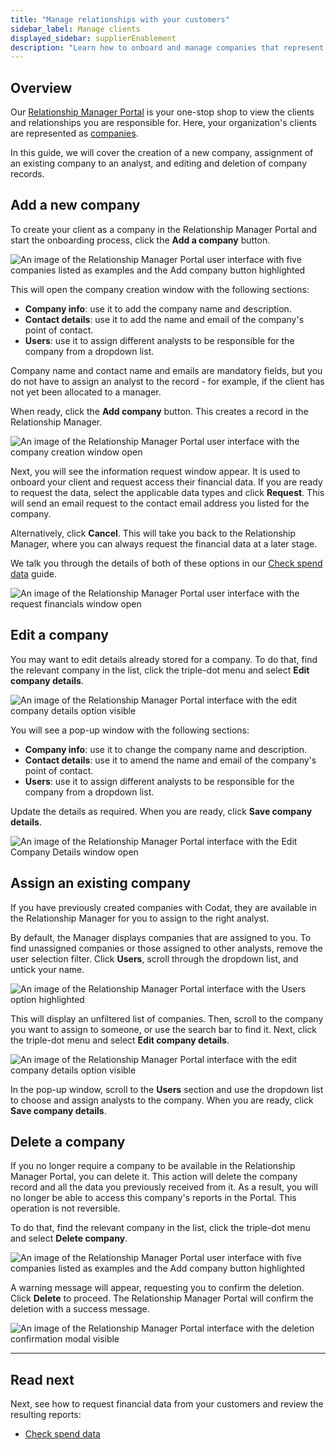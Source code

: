 ```yaml
---
title: "Manage relationships with your customers"
sidebar_label: Manage clients
displayed_sidebar: supplierEnablement
description: "Learn how to onboard and manage companies that represent your customers"
---
```


## Overview

Our [Relationship Manager Portal](https://relationships.codat.io/) is your one-stop shop to view the clients and relationships you are responsible for. Here, your organization's clients are represented as [companies](../../terms/company). 

In this guide, we will cover the creation of a new company, assignment of an existing company to an analyst, and editing and deletion of company records.

## Add a new company

To create your client as a company in the Relationship Manager Portal and start the onboarding process, click the **Add a company** button.  

![An image of the Relationship Manager Portal user interface with five companies listed as examples and the Add company button highlighted](/img/supplier-enablement/0054-se-rm-portal-add-company.png)

This will open the company creation window with the following sections:

- **Company info**: use it to add the company name and description.
- **Contact details**: use it to add the name and email of the company's point of contact.
- **Users**: use it to assign different analysts to be responsible for the company from a dropdown list.

Company name and contact name and emails are mandatory fields, but you do not have to assign an analyst to the record - for example, if the client has not yet been allocated to a manager. 

When ready, click the **Add company** button. This creates a record in the Relationship Manager.

![An image of the Relationship Manager Portal user interface with the company creation window open](/img/supplier-enablement/0062-se-rm-portal-create.png)

Next, you will see the information request window appear. It is used to onboard your client and request access their financial data. If you are ready to request the data, select the applicable data types and click **Request**. This will send an email request to the contact email address you listed for the company. 

Alternatively, click **Cancel**. This will take you back to the Relationship Manager, where you can always request the financial data at a later stage.

We talk you through the details of both of these options in our [Check spend data](/supplier-enablement/guides/analyze-spend) guide. 

![An image of the Relationship Manager Portal user interface with the request financials window open](/img/supplier-enablement/0064-se-rm-portal-financials-request.png)

## Edit a company

You may want to edit details already stored for a company. To do that, find the relevant company in the list, click the triple-dot menu and select **Edit company details**. 

![An image of the Relationship Manager Portal interface with the edit company details option visible](/img/supplier-enablement/0059-se-rm-portal-edit-menu.png)

You will see a pop-up window with the following sections:

- **Company info**: use it to change the company name and description.
- **Contact details**: use it to amend the name and email of the company's point of contact.
- **Users**: use it to assign different analysts to be responsible for the company from a dropdown list.

Update the details as required. When you are ready, click **Save company details**. 

![An image of the Relationship Manager Portal interface with the Edit Company Details window open](/img/supplier-enablement/0060-se-rm-portal-edit-modal.png)

## Assign an existing company

If you have previously created companies with Codat, they are available in the Relationship Manager for you to assign to the right analyst. 

By default, the Manager displays companies that are assigned to you. To find unassigned companies or those assigned to other analysts, remove the user selection filter. Click **Users**, scroll through the dropdown list, and untick your name. 

![An image of the Relationship Manager Portal interface with the Users option highlighted](/img/supplier-enablement/0061-se-rm-portal-user-list.png)

This will display an unfiltered list of companies. Then, scroll to the company you want to assign to someone, or use the search bar to find it. Next, click the triple-dot menu and select **Edit company details**. 

![An image of the Relationship Manager Portal interface with the edit company details option visible](/img/supplier-enablement/0059-se-rm-portal-edit-menu.png)

In the pop-up window, scroll to the **Users** section and use the dropdown list to choose and assign analysts to the company. When you are ready, click **Save company details**. 

## Delete a company

If you no longer require a company to be available in the Relationship Manager Portal, you can delete it. This action will delete the company record and all the data you previously received from it. As a result, you will no longer be able to access this company's reports in the Portal. This operation is not reversible.

To do that, find the relevant company in the list, click the triple-dot menu and select **Delete company**. 

![An image of the Relationship Manager Portal user interface with five companies listed as examples and the Add company button highlighted](/img/supplier-enablement/0055-se-rm-portal-delete-company.png)

A warning message will appear, requesting you to confirm the deletion. Click **Delete** to proceed. The Relationship Manager Portal will confirm the deletion with a success message.

![An image of the Relationship Manager Portal interface with the deletion confirmation modal visible](/img/supplier-enablement/0058-se-rm-portal-delete-confirmation.png)

---

## Read next

Next, see how to request financial data from your customers and review the resulting reports:
- [Check spend data](/supplier-enablement/guides/analyze-spend)